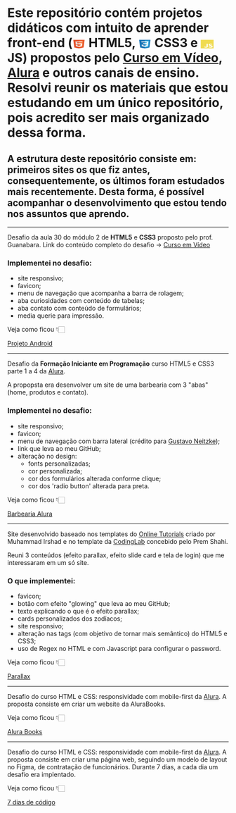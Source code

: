 # Este repositório contém projetos didáticos com intuito de aprender front-end (<img align="center" alt="logo-HTML" height="20" width="30" src="https://raw.githubusercontent.com/devicons/devicon/master/icons/html5/html5-original.svg"> HTML5, <img align="center" alt="logo-CSS" height="20" width="30" src="https://raw.githubusercontent.com/devicons/devicon/master/icons/css3/css3-original.svg"> CSS3 e <img align="center" alt="logo-Js" height="20" width="30" src="https://raw.githubusercontent.com/devicons/devicon/master/icons/javascript/javascript-plain.svg"> JS) propostos pelo [Curso em Vídeo](https://www.youtube.com/c/CursoemV%C3%ADdeo), [Alura](https://www.alura.com.br/) e outros canais de ensino. Resolvi reunir os materiais que estou estudando em um único repositório, pois acredito ser mais organizado dessa forma. 

## A estrutura deste repositório consiste em: primeiros sites os que fiz antes, consequentemente, os últimos foram estudados mais recentemente. Desta forma, é possível acompanhar o desenvolvimento que estou tendo nos assuntos que aprendo.
            
___
Desafio da aula 30 do módulo 2 de **HTML5** e **CSS3** proposto pelo prof. Guanabara. Link do conteúdo completo do desafio → [Curso em Vídeo](https://www.youtube.com/watch?v=xS2D9x8odoE&list=PLHz_AreHm4dlUpEXkY1AyVLQGcpSgVF8s&index=30&t=11s&ab_channel=CursoemV%C3%ADdeo) 

### Implementei no desafio:
* site responsivo;
* favicon; 
* menu de navegação que acompanha a barra de rolagem;
* aba curiosidades com conteúdo de tabelas;
* aba contato com conteúdo de formulários;
* media querie para impressão.

Veja como ficou 👇🏻

<a href="https://julio-mello.github.io/didatico/android-cev/" target="_blank" rel="noopener noreferrer nofollow">Projeto Android</a>

___
Desafio da **Formação Iniciante em Programação** curso HTML5 e CSS3 parte 1 a 4 da [Alura](https://www.alura.com.br/). 

A propopsta era desenvolver um site de uma barbearia com 3 "abas" (home, produtos e contato).

### Implementei no desafio:
* site responsivo;
* favicon; 
* menu de navegação com barra lateral (crédito para [Gustavo Neitzke](https://www.youtube.com/watch?v=Pjb-66eTrik&list=WL&index=8&t=1s)); 
* link que leva ao meu GitHub;
* alteração no design:            
   + fonts personalizadas;
   + cor personalizada;
   + cor dos formulários alterada conforme clique;
   + cor dos 'radio button' alterada para preta. 

Veja como ficou 👇🏻

<a href="https://julio-mello.github.io/didatico/barbearia-alura/" target="_blank" rel="noopener noreferrer nofollow">Barbearia Alura</a>

___
Site desenvolvido baseado nos templates do [Online Tutorials](https://www.youtube.com/watch?v=1wfeqDyMUx4&list=PL9r7593_w4itixZhIIM4sMohURqNq3ZNr&index=2&t=705s) criado por Muhammad Irshad e no template da [CodingLab](https://www.youtube.com/watch?v=qOO6lVMhmGc&list=WL&index=11&t=531s) concebido pelo Prem Shahi.

Reuni 3 conteúdos (efeito parallax, efeito slide card e tela de login) que me interessaram em um só site.

### O que implementei:
* favicon;
* botão com efeito "glowing" que leva ao meu GitHub;
* texto explicando o que é o efeito parallax;
* cards personalizados dos zodíacos;
* site responsivo;
* alteração nas tags (com objetivo de tornar mais semântico) do HTML5 e CSS3;
* uso de Regex no HTML e com Javascript para configurar o password.

Veja como ficou 👇🏻

<a href="https://julio-mello.github.io/didatico/parallax/index.html" target="_blank" rel="noopener noreferrer nofollow">Parallax</a>

___
Desafio do curso HTML e CSS: responsividade com mobile-first da [Alura](https://www.alura.com.br/). A proposta consiste em criar um website da AluraBooks.

Veja como ficou 👇🏻

<a href="https://julio-mello.github.io/didatico/alurabooks/index.html" target="_blank" rel="noopener noreferrer nofollow">Alura Books</a>


___
Desafio do curso HTML e CSS: responsividade com mobile-first da [Alura](https://www.alura.com.br/).
A proposta consiste em criar uma página web, seguindo um modelo de layout no Figma,  de contratação de funcionários. Durante 7 dias, a cada dia um desafio era implentado.

Veja como ficou 👇🏻

<a href="https://julio-mello.github.io/didatico/7dias-de-codigos/" target="_blank" rel="noopener noreferrer nofollow">7 dias de código</a>
